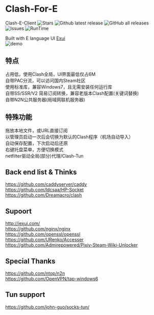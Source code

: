 # Clash-For-E
Clash-E-Client
![Stars](https://img.shields.io/github/stars/Admirepowered/Clash-For-E?color=red&style=flat-square)
![Github latest release](https://img.shields.io/github/downloads/Admirepowered/Clash-For-E/latest/total?style=flat-square)
![GitHub all releases](https://img.shields.io/github/downloads/Admirepowered/Clash-For-E/total?style=flat-square)
![Issues](https://img.shields.io/bitbucket/issues-raw/Admirepowered/Clash-For-E)
![RunTime](https://img.shields.io/static/v1?label=runtime&message=Windows7%2B&color=yellow&style=flat-square)

Built with E language UI [Exui](http://iexui.com/)  
![demo](https://cdn.jsdelivr.net/gh/Admirepowered/Clash-For-E@main/res/demo.png)
## 特点
占用低，使用Clash全局，UI界面最低仅占6M  
自带PAC分流，可以访问国内Steam社区  
使用标准库，兼容Windows7，且无需安装任何运行库  
自带SS/SSR/V2 简易订阅转换，兼容老版本Clash配置(关键词替换)  
自带N2N公共服务器(局域网联机服务器)  
## 特殊功能
拖放本地文件，或URL直接订阅  
以管理员启动一次后会切换为默认的Clash程序（机场自动导入）  
自动保存配置，下次启动后还原  
右键托盘菜单，方便切换模式  
netfilter驱动全局(部分)代理/Clash-Tun  



## Back end list & Thinks
https://github.com/caddyserver/caddy  
https://github.com/ldcsaa/HP-Socket  
https://github.com/Dreamacro/clash  

## Supoort
http://iexui.com/  
https://github.com/nginx/nginx  
https://github.com/openssl/openssl  
https://github.com/URenko/Accesser  
https://github.com/Admirepowered/Pixiv-Steam-Wiki-Unlocker  
## Special Thanks
https://github.com/ntop/n2n  
https://github.com/OpenVPN/tap-windows6  

## Tun support
https://github.com/john-guo/socks-tun/
